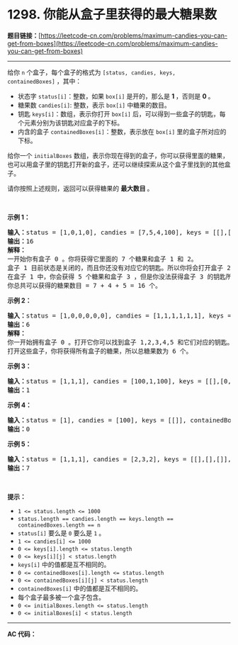 # 1298. 你能从盒子里获得的最大糖果数

**题目链接：**[https://leetcode-cn.com/problems/maximum-candies-you-can-get-from-boxes](https://leetcode-cn.com/problems/maximum-candies-you-can-get-from-boxes)

---

<div class="content__1Y2H">
 <div class="notranslate">
  <p>给你&nbsp;<code>n</code>&nbsp;个盒子，每个盒子的格式为&nbsp;<code>[status, candies, keys, containedBoxes]</code>&nbsp;，其中：</p> 
  <ul> 
   <li>状态字&nbsp;<code>status[i]</code>：整数，如果&nbsp;<code>box[i]</code>&nbsp;是开的，那么是 <strong>1&nbsp;</strong>，否则是 <strong>0&nbsp;</strong>。</li> 
   <li>糖果数&nbsp;<code>candies[i]</code>: 整数，表示&nbsp;<code>box[i]</code> 中糖果的数目。</li> 
   <li>钥匙&nbsp;<code>keys[i]</code>：数组，表示你打开&nbsp;<code>box[i]</code>&nbsp;后，可以得到一些盒子的钥匙，每个元素分别为该钥匙对应盒子的下标。</li> 
   <li>内含的盒子&nbsp;<code>containedBoxes[i]</code>：整数，表示放在&nbsp;<code>box[i]</code>&nbsp;里的盒子所对应的下标。</li> 
  </ul> 
  <p>给你一个&nbsp;<code>initialBoxes</code> 数组，表示你现在得到的盒子，你可以获得里面的糖果，也可以用盒子里的钥匙打开新的盒子，还可以继续探索从这个盒子里找到的其他盒子。</p> 
  <p>请你按照上述规则，返回可以获得糖果的 <strong>最大数目&nbsp;</strong>。</p> 
  <p>&nbsp;</p> 
  <p><strong>示例 1：</strong></p> 
  <pre class="language-text"><strong>输入：</strong>status = [1,0,1,0], candies = [7,5,4,100], keys = [[],[],[1],[]], containedBoxes = [[1,2],[3],[],[]], initialBoxes = [0]
<strong>输出：</strong>16
<strong>解释：
</strong>一开始你有盒子 0 。你将获得它里面的 7 个糖果和盒子 1 和 2。
盒子 1 目前状态是关闭的，而且你还没有对应它的钥匙。所以你将会打开盒子 2 ，并得到里面的 4 个糖果和盒子 1 的钥匙。
在盒子 1 中，你会获得 5 个糖果和盒子 3 ，但是你没法获得盒子 3 的钥匙所以盒子 3 会保持关闭状态。
你总共可以获得的糖果数目 = 7 + 4 + 5 = 16 个。
</pre> 
  <p><strong>示例 2：</strong></p> 
  <pre class="language-text"><strong>输入：</strong>status = [1,0,0,0,0,0], candies = [1,1,1,1,1,1], keys = [[1,2,3,4,5],[],[],[],[],[]], containedBoxes = [[1,2,3,4,5],[],[],[],[],[]], initialBoxes = [0]
<strong>输出：</strong>6
<strong>解释：
</strong>你一开始拥有盒子 0 。打开它你可以找到盒子 1,2,3,4,5 和它们对应的钥匙。
打开这些盒子，你将获得所有盒子的糖果，所以总糖果数为 6 个。
</pre> 
  <p><strong>示例 3：</strong></p> 
  <pre class="language-text"><strong>输入：</strong>status = [1,1,1], candies = [100,1,100], keys = [[],[0,2],[]], containedBoxes = [[],[],[]], initialBoxes = [1]
<strong>输出：</strong>1
</pre> 
  <p><strong>示例 4：</strong></p> 
  <pre class="language-text"><strong>输入：</strong>status = [1], candies = [100], keys = [[]], containedBoxes = [[]], initialBoxes = []
<strong>输出：</strong>0
</pre> 
  <p><strong>示例 5：</strong></p> 
  <pre class="language-text"><strong>输入：</strong>status = [1,1,1], candies = [2,3,2], keys = [[],[],[]], containedBoxes = [[],[],[]], initialBoxes = [2,1,0]
<strong>输出：</strong>7
</pre> 
  <p>&nbsp;</p> 
  <p><strong>提示：</strong></p> 
  <ul> 
   <li><code>1 &lt;= status.length &lt;= 1000</code></li> 
   <li><code>status.length == candies.length == keys.length == containedBoxes.length == n</code></li> 
   <li><code>status[i]</code> 要么是&nbsp;<code>0</code>&nbsp;要么是&nbsp;<code>1</code> 。</li> 
   <li><code>1 &lt;= candies[i] &lt;= 1000</code></li> 
   <li><code>0 &lt;= keys[i].length &lt;= status.length</code></li> 
   <li><code>0 &lt;= keys[i][j] &lt; status.length</code></li> 
   <li><code>keys[i]</code>&nbsp;中的值都是互不相同的。</li> 
   <li><code>0 &lt;= containedBoxes[i].length &lt;= status.length</code></li> 
   <li><code>0 &lt;= containedBoxes[i][j] &lt; status.length</code></li> 
   <li><code>containedBoxes[i]</code>&nbsp;中的值都是互不相同的。</li> 
   <li>每个盒子最多被一个盒子包含。</li> 
   <li><code>0 &lt;= initialBoxes.length&nbsp;&lt;= status.length</code></li> 
   <li><code>0 &lt;= initialBoxes[i] &lt; status.length</code></li> 
  </ul> 
 </div>
</div>

---

**AC 代码：**

```java

```
